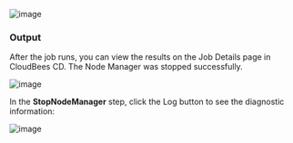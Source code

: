 

![image](images/StopNodeManager/EC-WLSStopNodeManager2.png)


### Output

After the job runs, you can view the results on the Job Details page in CloudBees CD. The Node Manager was stopped
successfully.

![image](images/StopNodeManager/EC-WLSStopNodeManager3.png)

In the **StopNodeManager** step, click the Log button to see the diagnostic information:


![image](images/StopNodeManager/EC-WLSStopNodeManager4.png)

